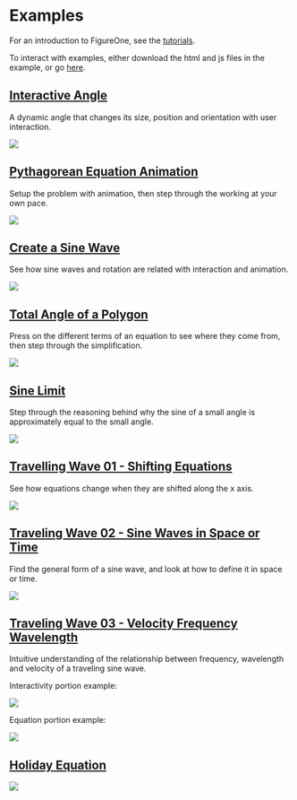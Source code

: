 # Examples

For an introduction to FigureOne, see the [tutorials](https://github.com/airladon/FigureOne/tree/master/docs/tutorials/).

To interact with examples, either download the html and js files in the example, or go [here](https://airladon.github.io/FigureOne/).

## **[Interactive Angle](https://github.com/airladon/FigureOne/tree/master/docs/examples/Interactive%20Angle)**

A dynamic angle that changes its size, position and orientation with user interaction.

![](Interactive%20Angle/example.gif)

## **[Pythagorean Equation Animation](https://github.com/airladon/FigureOne/tree/master/docs/examples/Pythagorean%20Theorem)**

Setup the problem with animation, then step through the working at your own pace.

![](Pythagorean%20Theorem/example.gif)

## **[Create a Sine Wave](https://github.com/airladon/FigureOne/tree/master/docs/examples/Sine%20Wave)**

See how sine waves and rotation are related with interaction and animation.


![](Sine%20Wave/example.gif)

## **[Total Angle of a Polygon](https://github.com/airladon/FigureOne/tree/master/docs/examples/Total%20Angle%20of%20a%20Polygon)**

Press on the different terms of an equation to see where they come from, then step through the simplification.

![](Total%20Angle%20of%20a%20Polygon/example.gif)

## **[Sine Limit](https://github.com/airladon/FigureOne/tree/master/docs/examples/Sine%20Limit)**

Step through the reasoning behind why the sine of a small angle is approximately equal to the small angle.

![](Sine%20Limit/example.gif)

## **[Travelling Wave 01 - Shifting Equations](https://github.com/airladon/FigureOne/tree/master/docs/examples/Traveling%20Wave%2001%20-%20Shifting%20Equations)**

See how equations change when they are shifted along the x axis.

![](Traveling%20Wave%2001%20-%20Shifting%20Equations/example.gif)

## **[Traveling Wave 02 - Sine Waves in Space or Time](https://github.com/airladon/FigureOne/tree/master/docs/examples/Traveling%20Wave%2002%20-%20Sine%20Waves)**

Find the general form of a sine wave, and look at how to define it in space or time.

![](Traveling%20Wave%2002%20-%20Sine%20Waves/example.gif)

## **[Traveling Wave 03 - Velocity Frequency Wavelength](https://github.com/airladon/FigureOne/tree/master/docs/examples/Traveling%20Wave%2003%20-%20Velocity%20Frequency%20Wavelength)**

Intuitive understanding of the relationship between frequency, wavelength and velocity of a traveling sine wave.

Interactivity portion example:

![](Traveling%20Wave%2003%20-%20Velocity%20Frequency%20Wavelength/example1.gif)

Equation portion example:

![](Traveling%20Wave%2003%20-%20Velocity%20Frequency%20Wavelength/example2.gif)


## **[Holiday Equation](https://github.com/airladon/FigureOne/tree/master/docs/examples/Holiday%20Equation)**

![](Holiday%20Equation/example.gif)


